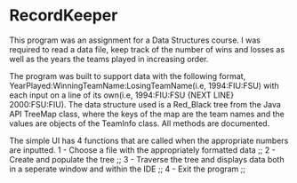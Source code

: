 # RecordKeeper

This program was an assignment for a Data Structures course. I was required to read a data file, keep track of the number of wins and losses as well as the years the teams played in increasing order. 

The program was built to support data with the following format, YearPlayed:WinningTeamName:LosingTeamName(i.e, 1994:FIU:FSU) with each input on a line of its own(i.e, 1994:FIU:FSU {NEXT LINE} 2000:FSU:FIU). The data structure used is a Red_Black tree from the Java API TreeMap class, where the keys of the map are the team names and the values are objects of the TeamInfo class. All methods are documented.

The simple UI has 4 functions that are called when the appropriate numbers are inputted.
1 - Choose a file with the appropriately formatted data ;; 
2 - Create and populate the tree ;; 
3 - Traverse the tree and displays data both in a seperate window and within the IDE ;; 
4 - Exit the program ;; 
